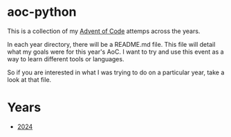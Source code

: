 # aoc-python

This is a collection of my [Advent of Code](https://adventofcode.com/) attemps
across the years.

In each year directory, there will be a README.md file. This file will detail
what my goals were for this year's AoC. I want to try and use this event as a
way to learn different tools or languages.

So if you are interested in what I was trying to do on a particular year, take
a look at that file.

# Years

- [2024](./2024/README.md)
